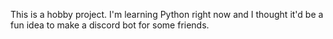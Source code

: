 This is a hobby project. I'm learning Python right now and I thought it'd be a fun idea to make a discord bot for some friends.
